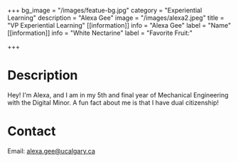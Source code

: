 +++
bg_image = "/images/featue-bg.jpg"
category = "Experiential Learning"
description = "Alexa Gee"
image = "/images/alexa2.jpeg"
title = "VP Experiential Learning"
[[information]]
info = "Alexa Gee"
label = "Name"
[[information]]
info = "White Nectarine"
label = "Favorite Fruit:"

+++
# Description

Hey! I'm Alexa, and I am in my 5th and final year of Mechanical Engineering with the Digital Minor. A fun fact about me is that I have dual citizenship!

# Contact

Email: alexa.gee@ucalgary.ca